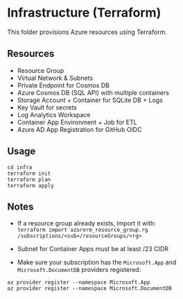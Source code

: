 ﻿# Infrastructure (Terraform)

This folder provisions Azure resources using Terraform.

## Resources

- Resource Group  
- Virtual Network & Subnets  
- Private Endpoint for Cosmos DB  
- Azure Cosmos DB (SQL API) with multiple containers  
- Storage Account + Container for SQLite DB + Logs  
- Key Vault for secrets  
- Log Analytics Workspace  
- Container App Environment + Job for ETL  
- Azure AD App Registration for GitHub OIDC  

## Usage

`cd infra`  
`terraform init`  
`terraform plan`  
`terraform apply`  

## Notes

- If a resource group already exists, import it with:  
  `terraform import azurerm_resource_group.rg /subscriptions/<sub>/resourceGroups/<rg>`  

- Subnet for Container Apps must be at least /23 CIDR  

- Make sure your subscription has the `Microsoft.App` and `Microsoft.DocumentDB` providers registered:  

`az provider register --namespace Microsoft.App`  
`az provider register --namespace Microsoft.DocumentDB`  
